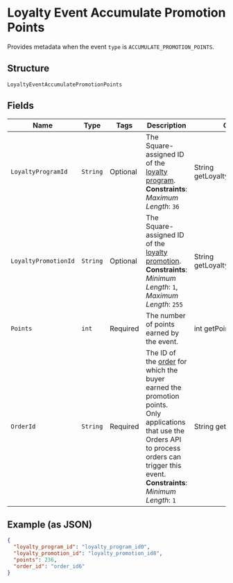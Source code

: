 
# Loyalty Event Accumulate Promotion Points

Provides metadata when the event `type` is `ACCUMULATE_PROMOTION_POINTS`.

## Structure

`LoyaltyEventAccumulatePromotionPoints`

## Fields

| Name | Type | Tags | Description | Getter |
|  --- | --- | --- | --- | --- |
| `LoyaltyProgramId` | `String` | Optional | The Square-assigned ID of the [loyalty program](entity:LoyaltyProgram).<br>**Constraints**: *Maximum Length*: `36` | String getLoyaltyProgramId() |
| `LoyaltyPromotionId` | `String` | Optional | The Square-assigned ID of the [loyalty promotion](entity:LoyaltyPromotion).<br>**Constraints**: *Minimum Length*: `1`, *Maximum Length*: `255` | String getLoyaltyPromotionId() |
| `Points` | `int` | Required | The number of points earned by the event. | int getPoints() |
| `OrderId` | `String` | Required | The ID of the [order](entity:Order) for which the buyer earned the promotion points.<br>Only applications that use the Orders API to process orders can trigger this event.<br>**Constraints**: *Minimum Length*: `1` | String getOrderId() |

## Example (as JSON)

```json
{
  "loyalty_program_id": "loyalty_program_id0",
  "loyalty_promotion_id": "loyalty_promotion_id8",
  "points": 236,
  "order_id": "order_id6"
}
```

